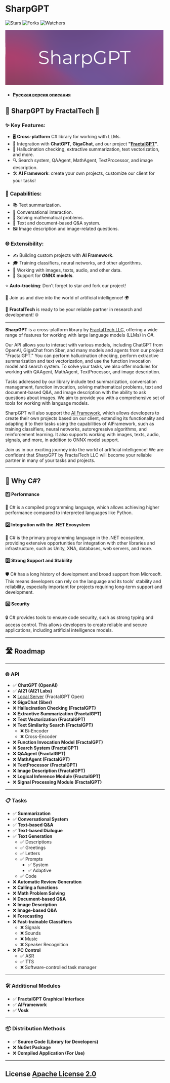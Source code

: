 # SharpGPT
![Stars](https://img.shields.io/github/stars/FractalGPT/SharpGPT?style=flat-square)
![Forks](https://img.shields.io/github/forks/FractalGPT/SharpGPT?style=flat-square)
![Watchers](https://img.shields.io/github/watchers/FractalGPT/SharpGPT?style=flat-square)


<img src="https://github.com/FractalGPT/SharpGPT/blob/main/IMG/logo.png?raw=true" width=500 />


- #### [Русская версия описания](https://github.com/FractalGPT/SharpGPT/blob/main/Docs/Files/Ru_README.md)


## 🚀 **SharpGPT by FractalTech** 🚀

### ✨ **Key Features**:
- 🖥️ **Cross-platform** C# library for working with LLMs.
- 🤖 Integration with **ChatGPT**, **GigaChat**, and our project **"[FractalGPT](https://fractalgpt.ru/)"**.
- 📝 Hallucination checking, extractive summarization, text vectorization, and more.
- 🔍 Search system, QAAgent, MathAgent, TextProcessor, and image description.
- 🛠️ **AI Framework**: create your own projects, customize our client for your tasks!

### 🔗 **Capabilities**:
- 📚 Text summarization.
- 💬 Conversational interaction.
- 🧮 Solving mathematical problems.
- 📄 Text and document-based Q&A system.
- 🖼️ Image description and image-related questions.

### 🌐 **Extensibility**:
- ✍️ Building custom projects with **AI Framework**.
- 🎓 Training classifiers, neural networks, and other algorithms.
- 🎨 Working with images, texts, audio, and other data.
- 🔄 Support for **ONNX models**.

⭐️ **Auto-tracking**: Don't forget to star and fork our project!

🔗 Join us and dive into the world of artificial intelligence! 🌍

🤝 **FractalTech** is ready to be your reliable partner in research and development! 🌐

----

**SharpGPT** is a cross-platform library by [FractalTech LLC](https://fractaltech.ru/), offering a wide range of features for working with large language models (LLMs) in C#.

Our API allows you to interact with various models, including ChatGPT from OpenAI, GigaChat from Sber, and many models and agents from our project "FractalGPT." You can perform hallucination checking, perform extractive summarization and text vectorization, and use the function invocation model and search system. To solve your tasks, we also offer modules for working with QAAgent, MathAgent, TextProcessor, and image description.

Tasks addressed by our library include text summarization, conversation management, function invocation, solving mathematical problems, text and document-based Q&A, and image description with the ability to ask questions about images. We aim to provide you with a comprehensive set of tools for working with language models.

SharpGPT will also support the [AI Framework](https://github.com/AIFramework/AIFrameworkOpen), which allows developers to create their own projects based on our client, extending its functionality and adapting it to their tasks using the capabilities of AIFramework, such as training classifiers, neural networks, autoregressive algorithms, and reinforcement learning. It also supports working with images, texts, audio, signals, and more, in addition to ONNX model support.

Join us in our exciting journey into the world of artificial intelligence! We are confident that SharpGPT by FractalTech LLC will become your reliable partner in many of your tasks and projects.

---


## 🌟 Why C#?

#### 1️⃣ **Performance**
🚀 C# is a compiled programming language, which allows achieving higher performance compared to interpreted languages like Python.

#### 2️⃣ **Integration with the .NET Ecosystem**
🔗 C# is the primary programming language in the .NET ecosystem, providing extensive opportunities for integration with other libraries and infrastructure, such as Unity, XNA, databases, web servers, and more.

#### 3️⃣ **Strong Support and Stability**
🛡️ C# has a long history of development and broad support from Microsoft. This means developers can rely on the language and its tools' stability and reliability, especially important for projects requiring long-term support and development.

#### 4️⃣ **Security**
🔒 C# provides tools to ensure code security, such as strong typing and access control. This allows developers to create reliable and secure applications, including artificial intelligence models.

---

## 🛣️ **Roadmap**

---

### 🌐 **API**

- ✅ **ChatGPT (OpenAI)**  
- ✅ **AI21 (AI21 Labs)**
- ❌ [Local Server](https://github.com/FractalGPT/SimpleLLMServer) (FractalGPT Open)
- ❌ **GigaChat (Sber)**  
- ❌ **Hallucination Checking (FractalGPT)**  
- ❌ **Extractive Summarization (FractalGPT)**  
- ❌ **Text Vectorization (FractalGPT)**  
- ❌ **Text Similarity Search (FractalGPT)**  
   - ❌ Bi-Encoder  
   - ❌ Cross-Encoder  
- ❌ **Function Invocation Model (FractalGPT)**  
- ❌ **Search System (FractalGPT)**  
- ❌ **QAAgent (FractalGPT)**  
- ❌ **MathAgent (FractalGPT)**  
- ❌ **TextProcessor (FractalGPT)**  
- ❌ **Image Description (FractalGPT)**  
- ❌ **Logical Inference Module (FractalGPT)**  
- ❌ **Signal Processing Module (FractalGPT)**  

---

### 📋 **Tasks**

- ✅ **Summarization**  
- ✅ **Conversational System**  
- ✅ **Text-based Q&A**  
- ✅ **Text-based Dialogue**  
- ✅ **Text Generation**  
    - ✅ Descriptions  
    - ✅ Greetings  
    - ✅ Letters  
    - ✅ Prompts  
      - ✅ System  
      - ✅ Adaptive  
    - ✅ Code  
- ❌ **Automatic Review Generation**  
- ❌ **Calling a functions**  
- ❌ **Math Problem Solving**  
- ❌ **Document-based Q&A**  
- ❌ **Image Description**  
- ❌ **Image-based Q&A**  
- ❌ **Forecasting**  
- ❌ **Fast-trainable Classifiers**
    - ❌ Signals  
    - ❌ Sounds  
    - ❌ Music  
    - ❌ Speaker Recognition  
- ❌ **PC Control**
   - ✅ ASR
   - ✅ TTS
   - ❌ Software-controlled task manager  

---

### 🛠️ **Additional Modules**

- ✅ **FractalGPT Graphical Interface**  
- ✅ **AIFramework**
- ✅ **Vosk**  

---

### 📦 **Distribution Methods**

- ✅ **Source Code (Library for Developers)**
- ❌ **NuGet Package**
- ❌ **Compiled Application (For Use)** 

----

## License [Apache License 2.0](https://github.com/FractalGPT/SharpGPT/blob/main/LICENSE)
